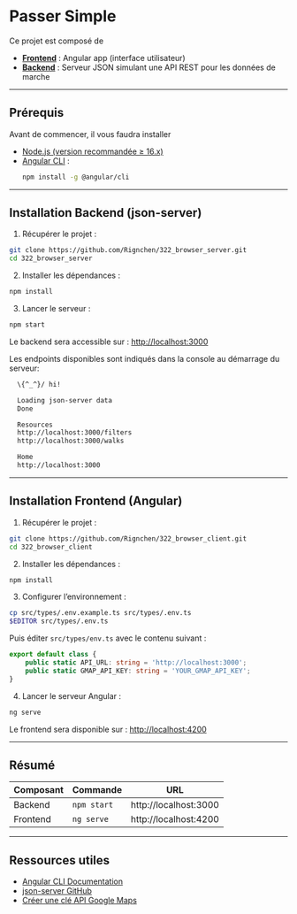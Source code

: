 # Passer Simple

Ce projet est composé de

- [**Frontend**](https://github.com/Rignchen/322_browser_client) : Angular app (interface utilisateur)
- [**Backend**](https://github.com/Rignchen/322_browser_server) : Serveur JSON simulant une API REST pour les données de marche

---

## Prérequis

Avant de commencer, il vous faudra installer
- [Node.js (version recommandée ≥ 16.x)](https://nodejs.org/)
- [Angular CLI](https://angular.io/cli) :
  ```bash
  npm install -g @angular/cli
  ```

---

## Installation Backend (json-server)

1. Récupérer le projet :
```bash
git clone https://github.com/Rignchen/322_browser_server.git
cd 322_browser_server
```

2. Installer les dépendances :
```bash
npm install
```

3. Lancer le serveur :
```bash
npm start
```

Le backend sera accessible sur :
[http://localhost:3000](http://localhost:3000)

Les endpoints disponibles sont indiqués dans la console au démarrage du serveur:
```bash
  \{^_^}/ hi!

  Loading json-server data
  Done

  Resources
  http://localhost:3000/filters
  http://localhost:3000/walks

  Home
  http://localhost:3000
```

---

## Installation Frontend (Angular)

1. Récupérer le projet :
```bash
git clone https://github.com/Rignchen/322_browser_client.git
cd 322_browser_client
```

2. Installer les dépendances :
```bash
npm install
```

3. Configurer l’environnement :
```bash
cp src/types/.env.example.ts src/types/.env.ts
$EDITOR src/types/.env.ts
```

Puis éditer `src/types/env.ts` avec le contenu suivant :

```ts
export default class {
	public static API_URL: string = 'http://localhost:3000';
	public static GMAP_API_KEY: string = 'YOUR_GMAP_API_KEY';
}
```

4. Lancer le serveur Angular :

```bash
ng serve
```

Le frontend sera disponible sur :
[http://localhost:4200](http://localhost:4200)

---

## Résumé

| Composant | Commande    | URL                   |
| --------- | ----------- | --------------------- |
| Backend   | `npm start` | http://localhost:3000 |
| Frontend  | `ng serve`  | http://localhost:4200 |

---

## Ressources utiles

- [Angular CLI Documentation](https://angular.io/cli)
- [json-server GitHub](https://github.com/typicode/json-server)
- [Créer une clé API Google Maps](https://developers.google.com/maps/documentation/javascript/get-api-key)
